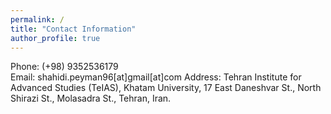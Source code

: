 ```yaml
---
permalink: /
title: "Contact Information"
author_profile: true
---
```


Phone: (+98) 9352536179 <br>
Email: shahidi.peyman96[at]gmail[at]com
Address: Tehran Institute for Advanced Studies (TeIAS), Khatam University, 17 East Daneshvar St., North Shirazi St., Molasadra St., Tehran, Iran.
